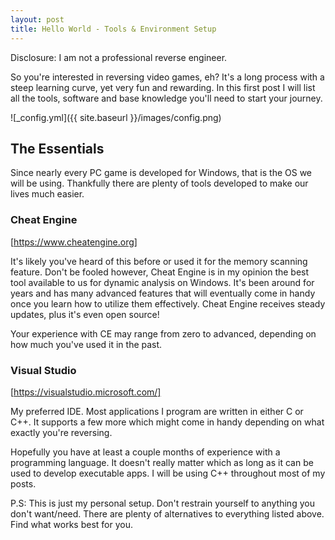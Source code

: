 ```yaml
---
layout: post
title: Hello World - Tools & Environment Setup
---
```


Disclosure: I am not a professional reverse engineer. 

So you're interested in reversing video games, eh? It's a long process with a steep learning curve, yet very fun and rewarding. In this first post I will list all the tools, software and base knowledge you'll need to start your journey.

![_config.yml]({{ site.baseurl }}/images/config.png)


## The Essentials

Since nearly every PC game is developed for Windows, that is the OS we will be using. Thankfully there are plenty of tools developed to make our lives much easier.

### Cheat Engine

[https://www.cheatengine.org]

It's likely you've heard of this before or used it for the memory scanning feature. Don't be fooled however, Cheat Engine is in my opinion the best tool available to us for dynamic analysis on Windows. It's been around for years and has many advanced features that will eventually come in handy once you learn how to utilize them effectively. Cheat Engine receives steady updates, plus it's even open source!

Your experience with CE may range from zero to advanced, depending on how much you've used it in the past.

### Visual Studio

[https://visualstudio.microsoft.com/]

My preferred IDE. Most applications I program are written in either C or C++. It supports a few more which might come in handy depending on what exactly you're reversing.

Hopefully you have at least a couple months of experience with a programming language. It doesn't really matter which as long as it can be used to develop executable apps. I will be using C++ throughout most of my posts.


P.S: This is just my personal setup. Don't restrain yourself to anything you don't want/need. There are plenty of alternatives to everything listed above. Find what works best for you.
